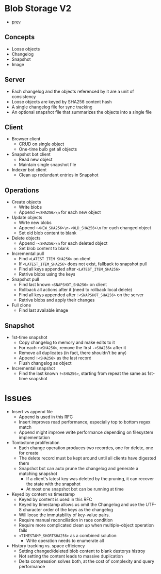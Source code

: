 # Blob Storage V2

- [prev](./RFC-20221031-alternative-blob-storage.md)

## Concepts

- Loose objects
- Changelog
- Snapshot
- Image

## Server

- Each changelog and the objects referenced by it are a unit of consistency
- Loose objects are keyed by SHA256 content hash
- A single changelog file for sync tracking
- An optional snapshot file that summarizes the objects into a single file

## Client

- Browser client
  - CRUD on single object
  - One-time bulb get all objects
- Snapshot bot client
  - Read new object
  - Maintain single snapshot file
- Indexer bot client
  - Clean up redundant entries in Snapshot

## Operations

- Create objects
  - Write blobs
  - Append `+<SHA256>\n` for each new object
- Update objects
  - Wirte new blobs
  - Append `+<NEW_SHA256>\n-<OLD_SHA256>\n` for each changed object
  - Set old blob content to blank
- Delete objects
  - Append `-<SHA256>\n` for each deleted object
  - Set blob content to blank
- Incremental pull
  - Find `<LATEST_ITEM_SHA256>` on client
  - If `<LATEST_ITEM_SHA256>` does not exist, fallback to snapshot pull
  - Find all keys appended after `<LATEST_ITEM_SHA256>`
  - Retrive blobs using the keys
- Snapshot pull
  - Find last known `<SNAPSHOT_SHA256>` on client
  - Rollback all actions after it (need to rollback local delete)
  - Find all keys appended after `!<SNAPSHOT_SHA256>` on the server
  - Retrive blobs and apply their changes
- Full clone
  - Find last available image

## Snapshot

- 1st-time snapshot
  - Copy changelog to memory and make edits to it
  - For each `+<SHA256>`, remove the first `-<SHA256>` after it
  - Remove all duplicates (in fact, there shouldn't be any)
  - Append `!<SHA256>` as the last record
  - Flush changelog as object
- Incremental snapshot
  - Find the last known `!<SHA256>`, starting from repeat the same as 1st-time snapshot

# Issues

- Insert vs append file
  - Append is used in this RFC
  - Insert improves read performance, especially top to bottom regex match
  - Append might improve write performance depending on filesystem implementation
- Tombstone proliferation
  - Each change operation produces two recordes, one for delete, one for create
  - The delete record must be kept around until all clients have digested them
  - Snapshot bot can auto prune the changelog and generate a matching snapshot
    - If a client's latest key was deleted by the pruning, it can recover the state with the snapshot
    - At most one snapshot bot can be running at time
- Keyed by content vs timestamp
  - Keyed by content is used in this RFC
  - Keyed by timestamp allows us omit the Changelog and use the UTF-8 character order of the keys as the changelog
  - Will loose the immutability of key-value pairs.
  - Require manual reconciliation in race condition
  - Require more complicated clean up when multiple-object operation fails
  - `<TIMESTAMP_SHORTSHA256>` as a combined solution
    - Write operation needs to enumerate all
- History tracking vs. space efficiency
  - Setting changed/deleted blob content to blank destorys histroy
  - Not setting the content leads to massive duplication
  - Delta compression solves both, at the cost of complexity and query performance
